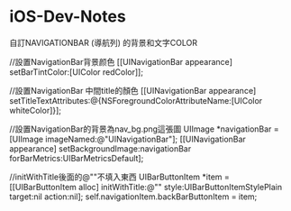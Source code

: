 # iOS-Dev-Notes
自訂NAVIGATIONBAR (導航列) 的背景和文字COLOR

//設置NavigationBar背景颜色
[[UINavigationBar appearance] setBarTintColor:[UIColor redColor]];

//設置NavigationBar 中間title的顏色
[[UINavigationBar appearance] setTitleTextAttributes:@{NSForegroundColorAttributeName:[UIColor whiteColor]}];

//設置NavigationBar的背景為nav_bg.png這張圖
UIImage *navigationBar = [UIImage imageNamed:@"UINavigationBar"];
[[UINavigationBar appearance] setBackgroundImage:navigationBar forBarMetrics:UIBarMetricsDefault];

//initWithTitle後面的@""不填入東西
UIBarButtonItem *item = [[UIBarButtonItem alloc] initWithTitle:@"" style:UIBarButtonItemStylePlain target:nil action:nil];
self.navigationItem.backBarButtonItem = item;
